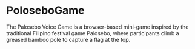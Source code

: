 # PoloseboGame
The Palosebo Voice Game is a browser-based mini-game inspired by the traditional Filipino festival game Palosebo, where participants climb a greased bamboo pole to capture a flag at the top. 
